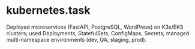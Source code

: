 # kubernetes.task
Deployed microservices (FastAPI, PostgreSQL, WordPress) on K3s/EKS clusters; used Deployments, StatefulSets, ConfigMaps, Secrets; managed multi-namespace environments (dev, QA, staging, prod).
